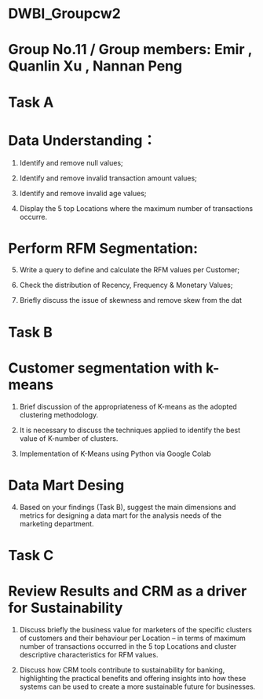 # DWBI_Groupcw2 
# Group No.11 / Group members: Emir , Quanlin Xu , Nannan Peng

# Task A 
# Data Understanding：
1. Identify and remove null values;




   
3. Identify and remove invalid transaction amount values;



   
   
4. Identify and remove invalid age values;





 
5. Display the 5 top Locations where the maximum number of transactions occurre.






# Perform RFM Segmentation:
5. Write a query to define and calculate the RFM values per Customer;






6. Check the distribution of Recency, Frequency & Monetary Values;






   
7. Briefly discuss the issue of skewness and remove skew from the dat







# Task B
# Customer segmentation with k-means
1. Brief discussion of the appropriateness of K-means as the adopted clustering methodology.







2. It is necessary to discuss the techniques applied to identify the best value of K-number of clusters.






3. Implementation of K-Means using Python via Google Colab






# Data Mart Desing
4. Based on your findings (Task B), suggest the main dimensions and metrics for designing a data mart for the analysis needs of the marketing department.



   






# Task C
# Review Results and CRM as a driver for Sustainability
1. Discuss briefly the business value for marketers of the specific clusters of customers and their behaviour per Location – in terms of maximum number of transactions occurred in the 5 top Locations and cluster descriptive characteristics for RFM values.










2. Discuss how CRM tools contribute to sustainability for banking, highlighting the practical benefits and offering insights into how these systems can be used to create a more sustainable future for businesses.






